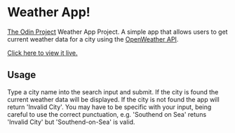 # Weather App!

[The Odin Project](https://www.theodinproject.com/) Weather App Project. A simple app that allows users to get current weather data for a city using the [OpenWeather API](https://openweathermap.org/api).

[Click here to view it live.](https://sullivown.github.io/weather-app/)

## Usage

Type a city name into the search input and submit. If the city is found the current weather data will be displayed. If the city is not found the app will return 'Invalid City'. You may have to be specific with your input, being careful to use the correct punctuation, e.g. 'Southend on Sea' retuns 'Invalid City' but 'Southend-on-Sea' is valid.
